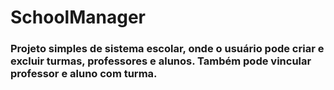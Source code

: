 # SchoolManager

<h3>Projeto simples de sistema escolar, onde o usuário pode criar e excluir turmas, professores e alunos. Também pode vincular professor e aluno com turma.</h3>
